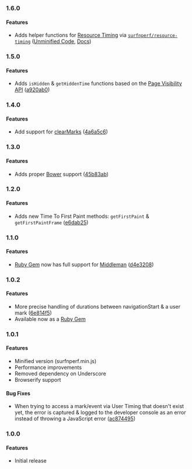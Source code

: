 <a name="1.6.0"></a>
### 1.6.0

#### Features

* Adds helper functions for [Resource Timing](https://www.w3.org/TR/resource-timing-1/) via [`surfnperf/resource-timing`](https://github.com/Comcast/Surf-N-Perf/blob/main/resource-timing.js) ([Unminified Code](https://github.com/Comcast/Surf-N-Perf/blob/main/lib/resource-timing.js), [Docs](http://comcast.github.io/Surf-N-Perf/docs/SurfNPerfRT.html))

<a name="1.5.0"></a>
### 1.5.0

#### Features

* Adds `isHidden` & `getHiddenTime` functions based on the [Page Visibility API](https://w3c.github.io/page-visibility/) ([a920ab0](https://github.com/Comcast/Surf-N-Perf/commit/a920ab08c62c481372d371674f2d6c59d2ab0d0d))

<a name="1.4.0"></a>
### 1.4.0

#### Features

* Add support for [clearMarks](https://www.w3.org/TR/user-timing/#dom-performance-clearmarks) ([4a6a5c6](https://github.com/Comcast/Surf-N-Perf/commit/4a6a5c6c1006cf4f48e48b65fa20b47978fd6975))

<a name="1.3.0"></a>
### 1.3.0

#### Features

* Adds proper [Bower](https://bower.io/) support ([45b83ab](https://github.com/Comcast/Surf-N-Perf/commit/45b83abdbb58ac95d23d2ec7b450293cb54fb63d))

<a name="1.2.0"></a>
### 1.2.0

#### Features

* Adds new Time To First Paint methods: `getFirstPaint` & `getFirstPaintFrame` ([e6dab25](https://github.com/Comcast/Surf-N-Perf/commit/e6dab2585b3f993e482e86f096ed1efed295b717))

<a name="1.1.0"></a>
### 1.1.0

#### Features

* [Ruby Gem](https://rubygems.org/gems/surfnperf) now has full support for [Middleman](https://middlemanapp.com/) ([d4e3208](https://github.com/Comcast/Surf-N-Perf/commit/d4e320824fa92402462840d3404259ecf7dfeb57))

<a name="1.0.2"></a>
### 1.0.2

#### Features

* More precise handling of durations between navigationStart & a user mark ([6e814f5](https://github.com/Comcast/Surf-N-Perf/commit/6e814f5db1bc650d2ab487c45fea61986fca4000))
* Available now as a [Ruby Gem](https://rubygems.org/gems/surfnperf)

<a name="1.0.1"></a>
### 1.0.1

#### Features

* Minified version (surfnperf.min.js)
* Performance improvements
* Removed dependency on Underscore
* Browserify support

#### Bug Fixes

* When trying to access a mark/event via User Timing
that doesn't exist yet, the error is captured & logged to the developer console as an error instead of throwing a JavaScript error ([ac874495](https://github.com/Comcast/Surf-N-Perf/commit/ac874495061da777d10bef3537d834c39e16ddf5))

<a name="1.0.0"></a>
### 1.0.0

#### Features

* Initial release
